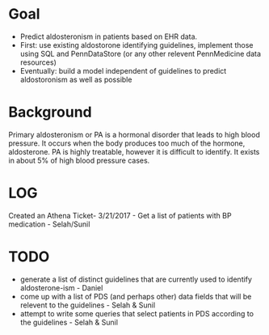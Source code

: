 # Goal
* Predict aldosteronism in patients based on EHR data.
 * First: use existing aldostorone identifying guidelines, implement those using SQL and PennDataStore (or any other relevent PennMedicine data resources)
 * Eventually: build a model independent of guidelines to predict aldostoronism as well as possible
 
# Background
Primary aldosteronism or PA is a hormonal disorder that leads to high blood pressure.  It occurs when the body produces too much of the hormone, aldosterone.  PA is highly treatable, however it is difficult to identify.  It exists in about 5% of high blood pressure cases.
  
# LOG
Created an Athena Ticket- 3/21/2017 - Get a list of patients with BP medication - Selah/Sunil

# TODO
* generate a list of distinct guidelines that are currently used to identify aldosterone-ism - Daniel
* come up with a list of PDS (and perhaps other) data fields that will be relevent to the guidelines - Selah & Sunil
* attempt to write some queries that select patients in PDS according to the guidelines - Selah & Sunil
 
